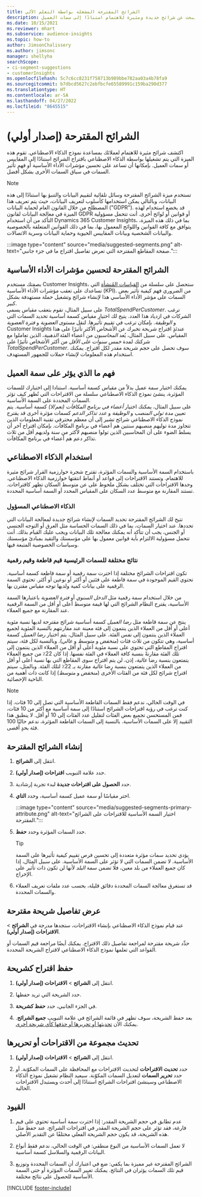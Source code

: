 ```yaml
---
title: الشرائح المقترحة المشغلة بواسطة التعلم الآلي
description: دع التعلم الآلي يساعدك في البحث عن شرائح جديدة ومثيرة للاهتمام استنادًا إلى سمات العميل.
ms.date: 10/15/2021
ms.reviewer: mhart
ms.subservice: audience-insights
ms.topic: how-to
author: JimsonChalissery
ms.author: jimsonc
manager: shellyha
searchScope:
- ci-segment-suggestions
- customerInsights
ms.openlocfilehash: 5c7c6cc8231f758713b989bbe782aa03a4b78fa9
ms.sourcegitcommit: b7dbcd5627c2ebfbcfe65589991c159ba290d377
ms.translationtype: HT
ms.contentlocale: ar-SA
ms.lasthandoff: 04/27/2022
ms.locfileid: "8645515"
---
```

# <a name="suggested-segments-preview"></a>الشرائح المقترحة (إصدار أولي)

اكتشف شرائح مثيرة للاهتمام لعملائك بمساعدة نموذج الذكاء الاصطناعي. تقوم هذه الميزة التي يتم تشغيلها بواسطة الذكاء الاصطناعي باقتراح الشرائح استنادًا إلى المقاييس أو سمات العميل. بإمكانها أن تساعد على تحسين مؤشرات الأداء الأساسية أو فهم تأثير السمات في سياق السمات الأخرى بشكل أفضل. 

> [!NOTE]
> تستخدم ميزة الشرائح المقترحة وسائل تلقائية لتقييم البيانات والتنبؤ بها استنادًا إلى هذه البيانات، وبالتالي يمكن استخدامها كأسلوب لتعريف البيانات‬، حيث يتم تعريف هذا المصطلح من خلال القانون العام لحماية البيانات ("GDPR"). قد يخضع استخدام لهذه الميزة في معالجة البيانات لقانون GDPR أو قوانين أو لوائح أخرى. أنت تتحمل مسؤولية التأكد من أن استخدام Dynamics 365 Customer Insights، بما في ذلك هذه الميزة، يتوافق مع كافة القوانين واللوائح المعمول بها، بما في ذلك القوانين المتعلقة بالخصوصية والبيانات الشخصية وبيانات المقاييس الحيوية وحماية البيانات وسرية الاتصالات.

:::image type="content" source="media/suggested-segments.png" alt-text="صفحة المقاطع المقترحة التي تعرض تفاصيل اقتراح ما في جزء جانبي.":::

## <a name="suggested-segments-to-improve-your-kpis"></a>الشرائح المقترحة لتحسين مؤشرات الأداء الأساسية

بصفتك مستخدم Customer Insights، ستحصل على سلسلة من [القياسات المُنشأة](measures.md) التي تساعدك على تعقب مؤشرات الأداء الأساسية (KPI). من الضروري فهم كيفية تأثير بعض السمات على مؤشر الأداء الأساسي هذا لإنشاء شرائح وتشغيل حملة مستهدفة بشكل كبير.   
على سبيل المثال، تقوم بتعقب مقياس يسمى *TotalSpendPerCustomer*. ترغب الشركات في ازدياد هذا العدد. يتيح لك اختيار مقياس كسمة أساسية تحديد السمات التي ترغب في تقييم تأثيرها. لنقل *مستوى العضوية* و *فترة العضوية‏‎* و *الوظيفة*. بإمكان Customer Insights عندئذٍ اقتراح شريحة تخبرك عن الأشخاص الأكثر تأثيرًا على هذا المقياس. على سبيل المثال، يُعد *المحاسبون* من أعضاء الفئة *الذهبية*، الذين تعاملوا مع شركتك لمدة *خمس سنوات على الأقل* من أكثر الأشخاص تأثيرًا على *TotalSpendPerCustomer*. سوف تحصل على حجم شريحة مقدر لكل اقتراح. يمكنك استخدام هذه المعلومات لإنشاء حملات للجمهور المستهدف.

## <a name="understand-what-influences-a-customer-attribute"></a>فهم ما الذي يؤثر على سمة العميل

يمكنك اختيار سمة عميل بدلاً من مقياس كسمة أساسية. استنادا إلى اختيارك للسمات المؤثرة، ينشئ نموذج الذكاء الاصطناعي سلسلة من الاقتراحات التي تُظهر كيف تؤثر السمات المحددة على السمة الأساسية.   
على سبيل المثال، يمكنك اختيار *أعضاء في برنامج المكافآت (نعم/لا)* كسمة أساسية. يتم تعيين *مدة تولي المنصب* و *الوظيفة* و *عدد تذاكر الدعم* كسمات مؤثرة أخرى قد يقترح نموذج الذكاء الاصطناعي شرائح تشير إلى أن معظم محترفي تقنية المعلومات الذين تتجاوز مدة توليهم منصبهم سنتين هم أعضاء في برنامج المكافآت. بإمكان اقتراح آخر أن يسلط الضوء على أن المحاسبين الذين تولوا منصبهم لأكثر من سنة ولديهم أقل من ثلاث تذاكر دعم هم أعضاء في برنامج المكافآت. 

## <a name="artificial-intelligence-usage"></a>استخدام الذكاء الاصطناعي

باستخدام السمة الأساسية والسمات المؤثرة، تقترح شجرة خوارزمية القرار شرائح مثيرة للاهتمام. وتستند الاقتراحات إلى قواعد أو أنماط انتقتها خوارزمية الذكاء الاصطناعي. وحدها الاقتراحات التي تختلف بشكل ملحوظ على عن متوسط السكان تظهر كاقتراحات. تستند المقارنة مع متوسط عدد السكان على المقياس المحدد أو السمة أساسية المحددة.

### <a name="responsible-ai"></a>الذكاء الاصطناعي المسؤول

تتيح لك الشرائح المقترحة تحديد السمات لإنشاء شرائح جديدة لمعالجة البيانات التي تحددها. عند اختيار السمات، بما في ذلك السمات الحساسة مثل العرق أو التوجه الجنسي أو الجنس، يجب أن تتأكد أنه يمكنك معالجة تلك البيانات ويجب عليك القيام بذلك. أنت تتحمل مسؤولية الالتزام بأية قوانين معمول بها على مؤسستك والتقيد بمبادئ مؤسستك وسياسات الخصوصية المتبعة فيها.

### <a name="different-results-for-primary-attributes-with-categorical-and-numeric-values"></a>نتائج مختلفة للسمات الرئيسية قيم قاطعة وقيم رقمية

تكون اقتراحات الشرائح مختلفة إذا اخترت سمة رقمية أو سمة قاطعة كسمة أساسية. تحتوي القيم الموجودة في سمة قاطعة على فئتين أو أكثر أو نوعين أو أكثر. تحتوي السمة الرقمية على بيانات كمية ولديها توجه مقياس مقترن بها.

من خلال استخدام سمة رقمية مثل *الدخل السنوي* أو *فترة العضوية* باعتبارها السمة الأساسية، يقترح النظام الشرائح التي لها قيمة متوسط أعلى أو أقل من السمة الرقمية عند المقارنة مع جميع العملاء.

ينتج عن سمة قاطعة مثل *رضا العميل* كسمة أساسية شرائح مقترحة لديها نسبة مئوية أعلى أو أقل من العملاء الذين ينتمون إلى فئة معينة عند مقارنتهم بالنسبة المئوية لجميع العملاء الذين ينتمون إلى نفس الفئة. على سبيل المثال، يتم اختيار *رضا العميل* كسمة أساسية، وهي تتكون من ثلاث فئات (*منخفض* و *متوسط* و *عالي*). وبالنسبة لكل فئة، سيتم اقتراح المقاطع التي تحتوي على نسبة مئوية أعلى أو أقل من العملاء الذين ينتمون إلى تلك الفئة مقارنةً بنسبة كافة العملاء في الفئة نفسها. إذا كان 22٪ من جميع العملاء يتمتعون بنسبة رضا *عالية،* إذن، لن يتم اقتراح سوى المقاطع التي بها نسبة أعلى أو أقل من العملاء الذين يتمتعون بنسبة رضا *عالية* مقارنة بـ 22٪ لتلك الفئة. وبالمثل، سيتم اقتراح شرائح لكل فئة من الفئات الأخرى (*منخفض* و *متوسط*) إذا كانت ذات أهمية من الناحية الإحصائية.

> [!NOTE]
> في الوقت الحالي، ندعم فقط السمات القاطعة الأساسية التي تصل إلى 10 فئات. إذا كنت ترغب في رؤية اقتراحات الشرائح استنادًا إلى سمة أساسية مع أكثر من 10 فئات، فمن المستحسن تجميع بعض الفئات لتقليل عدد الفئات إلى 10 أو أقل. لا ينطبق هذا التقييد إلا على السمات الأساسية. بالنسبة إلى السمات القاطعة المؤثرة، ندعم حاليًا 100 فئة بحدٍ أقصى.

## <a name="generate-suggested-segments"></a>إنشاء الشرائح المقترحة

1. انتقل إلى **الشرائح**.

1. حدد علامة التبويب **اقتراحات (إصدار أولي)**.

1. حدد **الحصول على اقتراحات جديدة** لبدء تجربة إرشادية.

1. اختر مقياسًا أو سمة عميل كسمة أساسية، وحدد **التاي**.

   :::image type="content" source="media/suggested-segments-primary-attribute.png" alt-text="اختيار السمة الأساسية للاقتراحات على الشرائح المقترحة.":::

1. حدد السمات المؤثرة وحدد **حفظ‏‎**.
   
   > [!TIP]
   > يؤدي تحديد سمات مؤثرة متعددة إلى تحسين فرص تقييم كيفية تأثيرها على السمة الأساسية. لا تضمن السمات التي لا تؤثر على السمة الأساسية. على سبيل المثال، إذا كان جميع العملاء من بلد معين، فلا تضمن سمة *البلد* لأنها لن تكون ذات تأثير على الإخراج.

1. قد تستغرق معالجة السمات المحددة دقائق قليلة، بحسب عدد ملفات تعريف العملاء والسمات المحددة. 

## <a name="view-details-of-a-suggested-segment"></a>عرض تفاصيل شريحة مقترحة

عند قيام نموذج الذكاء الاصطناعي بإنشاء الاقتراحات، ستجدها مدرجة في **الشرائح** > **الاقتراحات (إصدار أولي)**.
 
حدِّد شريحة مقترحة لمراجعة تفاصيل ذلك الاقتراح. يمكنك أيضًا مراجعة قيم السمات أو القواعد التي تعلمها نموذج الذكاء الاصطناعي لاقتراح الشريحة المحددة.

## <a name="save-a-suggestion-as-a-segment"></a>حفظ اقتراح كشريحة

1. انتقل إلى **الشرائح** > **الاقتراحات (إصدار أولي)**.

1. حدد الشريحة التي تريد حفظها. 

1. في الجزء الجانبي، حدد **حفظ كشريحة**. 

1. بعد حفظ الشريحة، سوف تظهر في قائمة الشرائح في علامة التبويب **جميع الشرائح**. يمكنك الآن [تحديثها أو تحريرها أو حذفها كأي شريحة أخرى](segments.md).

## <a name="refresh-or-edit-a-set-of-suggestions"></a>تحديث مجموعة من الاقتراحات أو تحريرها

1. انتقل إلى **الشرائح** > **الاقتراحات (إصدار أولي)**.

1. حدد **تحديث الاقتراحات** لتحديث الاقتراحات مع المحافظة على السمات المكوّنة. أو حدد **تحرير السمات** لتعديل السمات المكوّنة. سيعيد النظام تشغيل نموذج الذكاء الاصطناعي وسينشئ اقتراحات الشرائح استنادًا إلى أحدث ويستبدل الاقتراحات الحالية.

## <a name="limitations"></a>القيود

1. عدم تطابق في حجم الشريحة المقدر: إذا اخترت سمة أساسية تحتوي على قيم فارغة، فقد تؤثر على حجم الشريحة المقدر في اقتراحات الشرائح. عند حفظ مثل هذه الشريحة، قد يكون حجم الشريحة الفعلي مختلفًا عن التقدير الأصلي.
 
2. لا تعمل السمات الأساسية من النوع منطقي: في الوقت الحالي، ندعم فقط أنواع البيانات الرقمية والسلاسل كسمة أساسية.

3. الشرائح المقترحة غير مميزة بما يكفي: ضع في اعتبارك أن السمات المحددة وتوزيع قيم تلك السمات يؤثران في النتائج. يمكنك تغيير السمات المؤثرة أو حتى السمة الأساسية للحصول على نتائج مختلفة.



[!INCLUDE [footer-include](includes/footer-banner.md)]